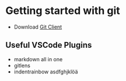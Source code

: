 # Getting started with git

- Download [Git Client](https://git-scm.com/downloads)

## Useful VSCode Plugins
- markdown all in one
- gitlens
- indentrainbow
asdfghjklöä